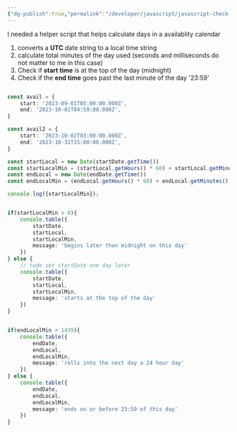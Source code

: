 ```yaml
---
{"dg-publish":true,"permalink":"/developer/javascript/javascript-check-if-local-date-is-after-or-before-the-start-or-end-of-the-day/","created":"2025-04-09T22:06:15.989-05:00","updated":"2025-04-09T11:26:42.000-05:00"}
---
```


I needed a helper script that helps calculate days in a availablity calendar

1. converts a **UTC** date string to a local time string
2. calculate total minutes of the day used (seconds and milliseconds do not matter to me in this case)
3. Check if **start time** is at the top of the day (midnight)
4. Check if the **end time** goes past the last minute of the day '23:59'

```ts

const avail = {
	start: '2023-09-01T05:00:00.000Z',
	end: '2023-10-01T04:59:00.000Z',
}

const avail2 = {
	start: '2023-10-02T03:00:00.000Z',
	end: '2023-10-31T15:00:00.000Z',
}

const startLocal = new Date(startDate.getTime())
const startLocalMin = (startLocal.getHours() * 60) + startLocal.getMinutes()
const endLocal = new Date(endDate.getTime())
const endLocalMin = (endLocal.getHours() * 60) + endLocal.getMinutes()

console.log({startLocalMin});


if(startLocalMin > 0){
	console.table({
		startDate,
		startLocal,
		startLocalMin,
		message: 'begins later than midnight on this day'
	})
} else {
	// todo set startDate one day later
	console.table({
		startDate,
		startLocal,
		startLocalMin,
		message: 'starts at the top of the day'
	})
}


if(endLocalMin > 1439){
	console.table({
		endDate,
		endLocal,
		endLocalMin,
		message: 'rolls into the next day a 24 hour day'
	})
} else {
	console.table({
		endDate,
		endLocal,
		endLocalMin,
		message: 'ends on or before 23:59 of this day'
	})
}
```